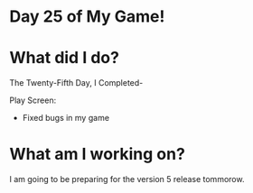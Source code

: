 # Day 25 of My Game!

# What did I do?

The Twenty-Fifth Day, I Completed-

Play Screen:

* Fixed bugs in my game

# What am I working on? 

I am going to be preparing for the version 5 release tommorow. 
